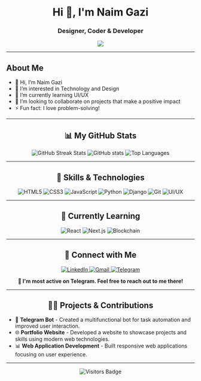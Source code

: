 <h1 align="center">Hi 👋, I'm Naim Gazi</h1>
<h3 align="center">Designer, Coder & Developer</h3>

<p align="center">
  <img src="https://readme-typing-svg.herokuapp.com?color=E22FE4&width=380&lines=Welcome+to+my+GitHub+profile!;I+am+a+freelancer!;I+design+and+develop+tools!&center=true&width=380&height=45">
</p>

---

<h2>About Me</h2>
<ul>
  <li>👋 Hi, I’m Naim Gazi</li>
  <li>👀 I’m interested in Technology and Design</li>
  <li>🌱 I’m currently learning UI/UX</li>
  <li>🤝 I’m looking to collaborate on projects that make a positive impact</li>
  <li>⚡ Fun fact: I love problem-solving!</li>
</ul>

---

<h2 align="center">📊 My GitHub Stats</h2>
<p align="center">
  <img src="https://github-readme-streak-stats.herokuapp.com/?user=naimgazi&theme=dark" alt="GitHub Streak Stats" />
  <img src="https://github-readme-stats.vercel.app/api?username=naimgazi&show_icons=true&theme=radical&count_private=true" alt="GitHub stats" />
  <img src="https://github-readme-stats.vercel.app/api/top-langs/?username=naimgazi&layout=compact&theme=radical" alt="Top Languages" />
</p>

---

<h2 align="center">🚀 Skills & Technologies</h2>
<p align="center">
  <img src="https://img.shields.io/badge/-HTML5-orange?logo=html5&logoColor=white" alt="HTML5" />
  <img src="https://img.shields.io/badge/-CSS3-blue?logo=css3&logoColor=white" alt="CSS3" />
  <img src="https://img.shields.io/badge/-JavaScript-yellow?logo=javascript&logoColor=black" alt="JavaScript" />
  <img src="https://img.shields.io/badge/-Python-green?logo=python&logoColor=white" alt="Python" />
  <img src="https://img.shields.io/badge/-Django-darkgreen?logo=django&logoColor=white" alt="Django" />
  <img src="https://img.shields.io/badge/-Git-F05032?logo=git&logoColor=white" alt="Git" />
  <img src="https://img.shields.io/badge/-UI/UX-007ACC?logo=adobe-xd&logoColor=white" alt="UI/UX" />
</p>

---

<h2 align="center">🌱 Currently Learning</h2>
<p align="center">
  <img src="https://img.shields.io/badge/-React-blue?logo=react&logoColor=white" alt="React" />
  <img src="https://img.shields.io/badge/-Next.js-black?logo=next.js&logoColor=white" alt="Next.js" />
  <img src="https://img.shields.io/badge/-Blockchain-darkblue?logo=ethereum&logoColor=white" alt="Blockchain" />
</p>

---

<h2 align="center">💼 Connect with Me</h2>
<p align="center">
  <a href="https://www.linkedin.com/in/naim-gazi/">
    <img src="https://img.shields.io/badge/LinkedIn-0A66C2?logo=linkedin&logoColor=white" alt="LinkedIn" />
  </a>
  <a href="mailto:naimgazi@example.com">
    <img src="https://img.shields.io/badge/Email-D14836?logo=gmail&logoColor=white" alt="Gmail" />
  </a>
  <a href="https://t.me/naimgazi">
    <img src="https://img.shields.io/badge/Telegram-2CA5E0?logo=telegram&logoColor=white" alt="Telegram" />
  </a>
</p>

<p align="center">
  <strong>💬 I'm most active on Telegram. Feel free to reach out to me there!</strong>
</p>

---

<h2 align="center">👨‍💻 Projects & Contributions</h2>
<ul>
  <li>🤖 <strong>Telegram Bot</strong> - Created a multifunctional bot for task automation and improved user interaction.</li>
  <li>🌐 <strong>Portfolio Website</strong> - Developed a website to showcase projects and skills using modern web technologies.</li>
  <li>📊 <strong>Web Application Development</strong> - Built responsive web applications focusing on user experience.</li>
</ul>

---

<p align="center">
  <img src="https://badges.pufler.dev/visits/naimgazi/naimgazi" alt="Visitors Badge" />
</p>
